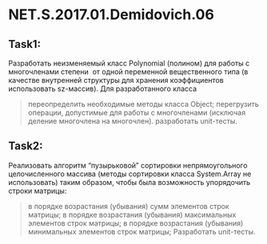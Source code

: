 # NET.S.2017.01.Demidovich.06

## Task1:
Разработать неизменяемый класс Polynomial (полином) для работы с многочленами степени  от одной переменной вещественного типа (в качестве внутренней структуры для хранения коэффициентов использовать sz-массив). 
Для разработанного класса
>переопределить необходимые методы класса Object;
>перегрузить операции, допустимые для работы с многочленами (исключая деление многочлена на многочлен). 
>разработать unit-тесты.

## Task2:
Реализовать алгоритм “пузырьковой” сортировки непрямоугольного целочисленного массива (методы сортировки класса System.Array не использовать) таким образом, чтобы была возможность упорядочить строки матрицы: 
>в порядке возрастания (убывания) сумм элементов строк матрицы;
>в порядке возрастания (убывания) максимальных элементов строк матрицы;
>в порядке возрастания (убывания) минимальных элементов строк матрицы;
>Разработать unit-тесты.
